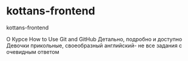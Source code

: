 # kottans-frontend
kottans-frontend

О Курсе 
How to Use Git and GitHub
Детально, подробно  и доступно
Девочки прикольные, своеобразный английский-
не все задания с очевидным ответом
